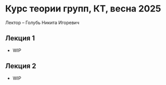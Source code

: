 # Курс теории групп, КТ, весна 2025

Лектор – Голубь Никита Игоревич

## Лекция 1

+ WIP

## Лекция 2

+ WIP
